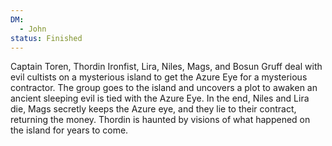 ```yaml
---
DM:
  - John
status: Finished
---
```

Captain Toren, Thordin Ironfist, Lira, Niles, Mags, and Bosun Gruff deal with evil cultists on a mysterious island to get the Azure Eye for a mysterious contractor.
The group goes to the island and uncovers a plot to awaken an ancient sleeping evil is tied with the Azure Eye. In the end, Niles and Lira die, Mags secretly keeps the Azure eye, and they lie to their contract, returning the money. Thordin is haunted by visions of what happened on the island for years to come.